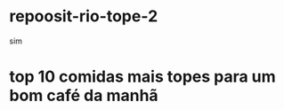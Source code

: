 # repoosit-rio-tope-2
sim

<html>
    <head>
        <title>Melhores comida de café da manhã</title>
        <meta charset="UTF8">
        <link rel="stylesheet" src="style.css">
    </head>
        <h1 id="titulo">top 10 comidas mais topes para um bom café da manhã</h1>
        <p class="texto"
